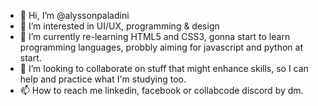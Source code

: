 - 👋 Hi, I’m @alyssonpaladini
- 👀 I’m interested in UI/UX, programming & design
- 🌱 I’m currently re-learning HTML5 and CSS3, gonna start to learn programming languages, probbly aiming for javascript and python at start.
- 💞️ I’m looking to collaborate on stuff that might enhance skills, so I can help and practice what I'm studying too.
- 📫 How to reach me linkedin, facebook or collabcode discord by dm.

<!---
alyssonpaladini/alyssonpaladini is a ✨ special ✨ repository because its `README.md` (this file) appears on your GitHub profile.
You can click the Preview link to take a look at your changes.
--->
